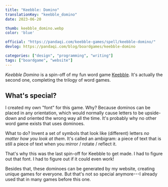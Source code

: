 ```yaml
---
title: "Keebble: Domino"
translationKey: "keebble_domino"
date: 2023-06-20

thumb: keebble_domino.webp
color: 'blue'

official: "https://pandaqi.com/keebble-games/spell/keebble-domino/"
devlog: https://pandaqi.com/blog/boardgames/keebble-domino

categories: ["design", "programming", "writing"]
tags: ["boardgame", "website"]
---
```


_Keebble Domino_ is a spin-off of my fun word game [Keebble](/en/design/keebble). It's actually the second one, completing the trilogy of word games. 

## What's special?

I created my own "font" for this game. Why? Because dominos can be placed in any orientation, which would normally cause letters to be upside-down and oriented the wrong way all the time. It's probably why no other word game exists that uses dominoes.

What to do? Invent a set of symbols that look like (different) letters _no matter how you look at them_. It's called an ambigram: a piece of text that is still a piece of text when you mirror / rotate / reflect it.

That's why this was the last spin-off for Keebble to get made. I had to figure out that font. I had to figure out if it could even work!

Besides that, these dominoes can be generated by my website, creating unique games for everyone. But that's not so special anymore---I already used that in many games before this one.